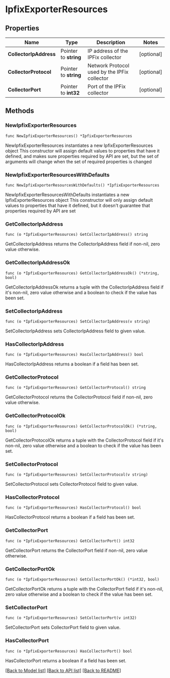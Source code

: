 # IpfixExporterResources

## Properties

Name | Type | Description | Notes
------------ | ------------- | ------------- | -------------
**CollectorIpAddress** | Pointer to **string** | IP address of the IPFix collector | [optional] 
**CollectorProtocol** | Pointer to **string** | Network Protocol used by the IPFix collector | [optional] 
**CollectorPort** | Pointer to **int32** | Port of the IPFix collector | [optional] 

## Methods

### NewIpfixExporterResources

`func NewIpfixExporterResources() *IpfixExporterResources`

NewIpfixExporterResources instantiates a new IpfixExporterResources object
This constructor will assign default values to properties that have it defined,
and makes sure properties required by API are set, but the set of arguments
will change when the set of required properties is changed

### NewIpfixExporterResourcesWithDefaults

`func NewIpfixExporterResourcesWithDefaults() *IpfixExporterResources`

NewIpfixExporterResourcesWithDefaults instantiates a new IpfixExporterResources object
This constructor will only assign default values to properties that have it defined,
but it doesn't guarantee that properties required by API are set

### GetCollectorIpAddress

`func (o *IpfixExporterResources) GetCollectorIpAddress() string`

GetCollectorIpAddress returns the CollectorIpAddress field if non-nil, zero value otherwise.

### GetCollectorIpAddressOk

`func (o *IpfixExporterResources) GetCollectorIpAddressOk() (*string, bool)`

GetCollectorIpAddressOk returns a tuple with the CollectorIpAddress field if it's non-nil, zero value otherwise
and a boolean to check if the value has been set.

### SetCollectorIpAddress

`func (o *IpfixExporterResources) SetCollectorIpAddress(v string)`

SetCollectorIpAddress sets CollectorIpAddress field to given value.

### HasCollectorIpAddress

`func (o *IpfixExporterResources) HasCollectorIpAddress() bool`

HasCollectorIpAddress returns a boolean if a field has been set.

### GetCollectorProtocol

`func (o *IpfixExporterResources) GetCollectorProtocol() string`

GetCollectorProtocol returns the CollectorProtocol field if non-nil, zero value otherwise.

### GetCollectorProtocolOk

`func (o *IpfixExporterResources) GetCollectorProtocolOk() (*string, bool)`

GetCollectorProtocolOk returns a tuple with the CollectorProtocol field if it's non-nil, zero value otherwise
and a boolean to check if the value has been set.

### SetCollectorProtocol

`func (o *IpfixExporterResources) SetCollectorProtocol(v string)`

SetCollectorProtocol sets CollectorProtocol field to given value.

### HasCollectorProtocol

`func (o *IpfixExporterResources) HasCollectorProtocol() bool`

HasCollectorProtocol returns a boolean if a field has been set.

### GetCollectorPort

`func (o *IpfixExporterResources) GetCollectorPort() int32`

GetCollectorPort returns the CollectorPort field if non-nil, zero value otherwise.

### GetCollectorPortOk

`func (o *IpfixExporterResources) GetCollectorPortOk() (*int32, bool)`

GetCollectorPortOk returns a tuple with the CollectorPort field if it's non-nil, zero value otherwise
and a boolean to check if the value has been set.

### SetCollectorPort

`func (o *IpfixExporterResources) SetCollectorPort(v int32)`

SetCollectorPort sets CollectorPort field to given value.

### HasCollectorPort

`func (o *IpfixExporterResources) HasCollectorPort() bool`

HasCollectorPort returns a boolean if a field has been set.


[[Back to Model list]](../README.md#documentation-for-models) [[Back to API list]](../README.md#documentation-for-api-endpoints) [[Back to README]](../README.md)


